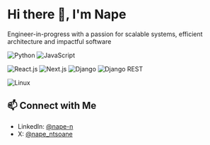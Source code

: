 # Hi there 👋, I'm Nape

Engineer-in-progress with a passion for scalable systems, efficient architecture and impactful software

![Python](https://img.shields.io/badge/Code-Python-3776AB?style=flat&logo=python&logoColor=white)
![JavaScript](https://img.shields.io/badge/Code-JavaScript-F7DF1E?style=flat&logo=javascript&logoColor=000000)

![React.js](https://img.shields.io/badge/Library-React.js-61DAFB?style=flat&logo=react&logoColor=white)
![Next.js](https://img.shields.io/badge/Framework-Next.js-000000?style=flat&logo=next.js&logoColor=white)
![Django](https://img.shields.io/badge/Framework-Django-092E20?style=flat&logo=django&logoColor=white)
![Django REST](https://img.shields.io/badge/Library-Django%20REST-ff1709?style=flat&logo=django&logoColor=white)

![Linux](https://img.shields.io/badge/System-Linux-FCC624?style=flat&logo=linux&logoColor=000000)

## 📫 Connect with Me

- LinkedIn: [@nape-n](https://linkedin.com/in/nape-n)
- X: [@nape_ntsoane](https://linkedin.com/in/nape_ntsoane)  
